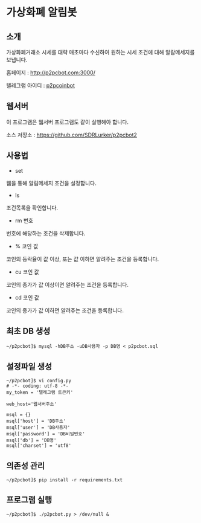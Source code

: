 # 가상화폐 알림봇

## 소개

가상화폐거래소 시세를 대략 매초마다 수신하여 원하는 시세 조건에 대해 알람메세지를 보냅니다.

홈페이지 : http://p2pcbot.com:3000/

텔레그램 아이디 : [p2pcoinbot](https://telegram.me/p2pcbot)

## 웹서버

이 프로그램은 웹서버 프로그램도 같이 실행해야 합니다.

소스 저장소 : https://github.com/SDRLurker/p2pcbot2

## 사용법

* set

웹을 통해 알림메세지 조건을 설정합니다.

* ls

조건목록을 확인합니다.

* rm 번호

번호에 해당하는 조건을 삭제합니다.


* % 코인 값

코인의 등락율이 값 이상, 또는 값 이하면 알려주는 조건을 등록합니다.

* cu 코인 값

코인의 종가가 값 이상이면 알려주는 조건을 등록합니다.

* cd 코인 값

코인의 종가가 값 이하면 알려주는 조건을 등록합니다.

## 최초 DB 생성

```shell
~/p2pcbot]$ mysql -hDB주소 -uDB사용자 -p DB명 < p2pcbot.sql
```

## 설정파일 생성

```shell
~/p2pcbot]$ vi config.py
# -*- coding: utf-8 -*-
my_token = '텔레그램 토큰키'

web_host='웹서버주소'

msql = {}
msql['host'] = 'DB주소'
msql['user'] = 'DB사용자'
msql['password'] = 'DB비밀번호'
msql['db'] = 'DB명'
msql['charset'] = 'utf8'
```

## 의존성 관리

```shell
~/p2pcbot]$ pip install -r requirements.txt
```

## 프로그램 실행

```shell
~/p2pcbot]$ ./p2pcbot.py > /dev/null &
```
